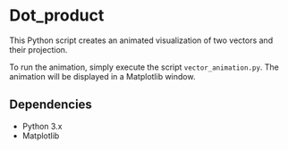 # Dot_product

This Python script creates an animated visualization of two vectors and their projection.

To run the animation, simply execute the script `vector_animation.py`. The animation will be displayed in a Matplotlib window.

## Dependencies

- Python 3.x
- Matplotlib




